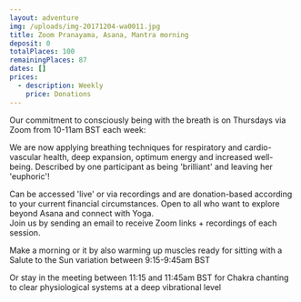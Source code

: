 ```yaml
---
layout: adventure
img: /uploads/img-20171204-wa0011.jpg
title: Zoom Pranayama, Asana, Mantra morning
deposit: 0
totalPlaces: 100
remainingPlaces: 87
dates: []
prices:
  - description: Weekly
    price: Donations
---
```

Our commitment to consciously being with the breath is on Thursdays via Zoom from 10-11am BST each week: 

We are now applying breathing techniques for respiratory and cardio-vascular health, deep expansion, optimum energy and increased well-being. Described by one participant as being 'brilliant' and leaving her 'euphoric'!

Can be accessed 'live' or via recordings and are donation-based according to your current financial circumstances. Open to all who want to explore beyond Asana and connect with Yoga.\
Join us by sending an email to receive Zoom links + recordings of each session.

Make a morning or it by also warming up muscles ready for sitting with a Salute to the Sun variation between 9:15-9:45am BST

Or stay in the meeting between 11:15 and 11:45am BST for Chakra chanting to clear physiological systems at a deep vibrational level